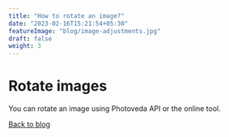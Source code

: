```yaml
---
title: "How to rotate an image?"
date: "2023-02-16T15:21:54+05:30"
featureImage: "blog/image-adjustments.jpg"
draft: false
weight: 3
---
```


# Rotate images

You can rotate an image using Photoveda API or the online tool.

[Back to blog](/blog/transformations)
